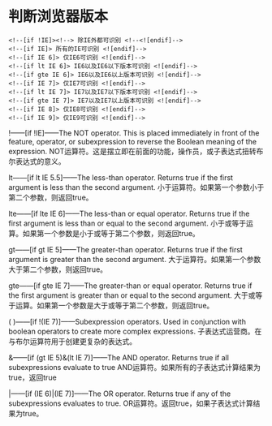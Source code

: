 # 判断浏览器版本

```
<!--[if !IE]><!--> 除IE外都可识别 <!--<![endif]-->
<!--[if IE]> 所有的IE可识别 <![endif]-->
<!--[if IE 6]> 仅IE6可识别 <![endif]-->
<!--[if lt IE 6]> IE6以及IE6以下版本可识别 <![endif]-->
<!--[if gte IE 6]> IE6以及IE6以上版本可识别 <![endif]-->
<!--[if IE 7]> 仅IE7可识别 <![endif]-->
<!--[if lt IE 7]> IE7以及IE7以下版本可识别 <![endif]-->
<!--[if gte IE 7]> IE7以及IE7以上版本可识别 <![endif]-->
<!--[if IE 8]> 仅IE8可识别 <![endif]-->
<!--[if IE 9]> 仅IE9可识别 <![endif]-->
```



!——[if !IE]——The NOT operator. This is placed immediately in front of the feature, operator, or subexpression to reverse the Boolean meaning of the expression.
NOT运算符。这是摆立即在前面的功能，操作员，或子表达式扭转布尔表达式的意义。

lt——[if lt IE 5.5]——The less-than operator. Returns true if the first argument is less than the second argument.
小于运算符。如果第一个参数小于第二个参数，则返回true。

lte——[if lte IE 6]——The less-than or equal operator. Returns true if the first argument is less than or equal to the second argument.
小于或等于运算。如果第一个参数是小于或等于第二个参数，则返回true。

gt——[if gt IE 5]——The greater-than operator. Returns true if the first argument is greater than the second argument.
大于运算符。如果第一个参数大于第二个参数，则返回true。

gte——[if gte IE 7]——The greater-than or equal operator. Returns true if the first argument is greater than or equal to the second argument.
大于或等于运算。如果第一个参数是大于或等于第二个参数，则返回true。

( )——[if !(IE 7)]——Subexpression operators. Used in conjunction with boolean operators to create more complex expressions.
子表达式运营商。在与布尔运算符用于创建更复杂的表达式。

&——[if (gt IE 5)&(lt IE 7)]——The AND operator. Returns true if all subexpressions evaluate to true
AND运算符。如果所有的子表达式计算结果为true，返回true

|——[if (IE 6)|(IE 7)]——The OR operator. Returns true if any of the subexpressions evaluates to true.
OR运算符。返回true，如果子表达式计算结果为true。